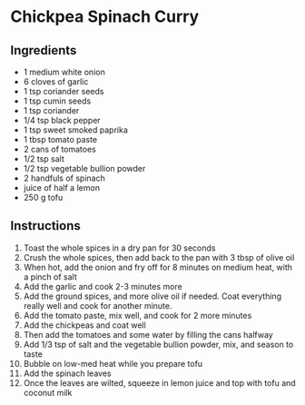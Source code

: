 # Chickpea Spinach Curry

## Ingredients

* 1 medium white onion
* 6 cloves of garlic
* 1 tsp coriander seeds
* 1 tsp cumin seeds
* 1 tsp coriander
* 1/4 tsp black pepper
* 1 tsp sweet smoked paprika
* 1 tbsp tomato paste
* 2 cans of tomatoes
* 1/2 tsp salt
* 1/2 tsp vegetable bullion powder
* 2 handfuls of spinach
* juice of half a lemon
* 250 g tofu

## Instructions

1. Toast the whole spices in a dry pan for 30 seconds
2. Crush the whole spices, then add back to the pan with 3 tbsp of olive oil
3. When hot, add the onion and fry off for 8 minutes on medium heat, with a pinch of salt
4. Add the garlic and cook 2-3 minutes more
5. Add the ground spices, and more olive oil if needed. Coat everything really well and cook for another minute.
6. Add the tomato paste, mix well, and cook for 2 more minutes
7. Add the chickpeas and coat well
8. Then add the tomatoes and some water by filling the cans halfway
9. Add 1/3 tsp of salt and the vegetable bullion powder, mix, and season to taste
10. Bubble on low-med heat while you prepare tofu
11. Add the spinach leaves
12. Once the leaves are wilted, squeeze in lemon juice and top with tofu and coconut milk


